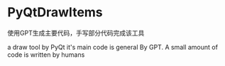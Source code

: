 # PyQtDrawItems
使用GPT生成主要代码，手写部分代码完成该工具

a draw tool by PyQt it's main code is general By GPT. A small amount of code is written by humans

